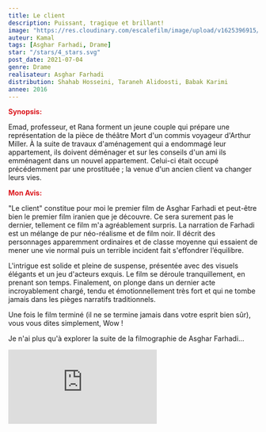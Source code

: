 ```yaml
---
title: Le client
description: Puissant, tragique et brillant!
image: "https://res.cloudinary.com/escalefilm/image/upload/v1625396915/LeClient_nczzik.jpg"
auteur: Kamal
tags: [Asghar Farhadi, Drame]
star: "/stars/4_stars.svg"
post_date: 2021-07-04
genre: Drame
realisateur: Asghar Farhadi
distribution: Shahab Hosseini, Taraneh Alidoosti, Babak Karimi
annee: 2016
---
```


<span style="color:#db161c">**Synopsis:**</span>

Emad, professeur, et Rana forment un jeune couple qui prépare une représentation de la pièce de théâtre Mort d'un commis voyageur d'Arthur Miller. À la suite de travaux d'aménagement qui a endommagé leur appartement, ils doivent déménager et sur les conseils d'un ami ils emménagent dans un nouvel appartement. Celui-ci était occupé précédemment par une prostituée ; la venue d'un ancien client va changer leurs vies.

<span style="color:#db161c">**Mon Avis:**</span>

"Le client" constitue pour moi le premier film de Asghar Farhadi et peut-être bien le premier film iranien que je découvre. Ce sera surement pas le dernier, tellement ce film m'a agréablement surpris.
La narration de Farhadi est un mélange de pur néo-réalisme et de film noir. Il décrit des personnages apparemment ordinaires et de classe moyenne qui essaient de mener une vie normal puis un terrible incident fait s'effondrer l’équilibre.

L'intrigue est solide et pleine de suspense, présentée avec des visuels élégants et un jeu d'acteurs exquis. Le film se déroule tranquillement, en prenant son temps.  Finalement, on plonge dans un dernier acte incroyablement chargé, tendu et émotionnellement très fort et qui ne tombe jamais dans les pièges narratifs traditionnels.

Une fois le film terminé (il ne se termine jamais dans votre esprit bien sûr), vous vous dites simplement, Wow !

Je n'ai plus qu'à explorer la suite de la filmographie de Asghar Farhadi...

<div>
    <iframe src="https://www.youtube.com/embed/luB26jv2gXc" title="YouTube video player" frameborder="0" allow="accelerometer; autoplay; clipboard-write; encrypted-media; gyroscope; picture-in-picture" allowfullscreen></iframe>
</div>